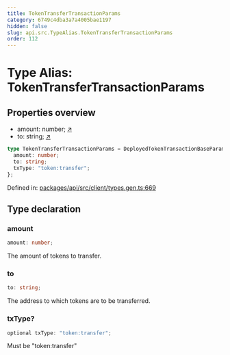 ```yaml
---
title: TokenTransferTransactionParams
category: 6749c4dba3a7a4005bae1197
hidden: false
slug: api.src.TypeAlias.TokenTransferTransactionParams
order: 112
---
```


# Type Alias: TokenTransferTransactionParams

## Properties overview

- amount:  number; [↗](#amount)
- to:  string; [↗](#to)

```ts
type TokenTransferTransactionParams = DeployedTokenTransactionBaseParams & {
  amount: number;
  to: string;
  txType: "token:transfer";
};
```

Defined in: [packages/api/src/client/types.gen.ts:669](https://github.com/zkcloudworker/minatokens-lib/blob/main/packages/api/src/client/types.gen.ts#L669)

## Type declaration

### amount

```ts
amount: number;
```

The amount of tokens to transfer.

### to

```ts
to: string;
```

The address to which tokens are to be transferred.

### txType?

```ts
optional txType: "token:transfer";
```

Must be "token:transfer"
